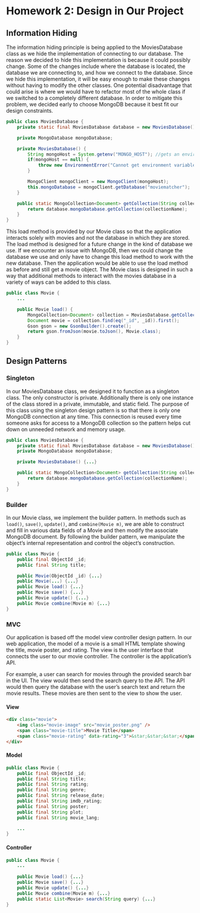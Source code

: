 # Homework 2: Design in Our Project

## Information Hiding
The information hiding principle is being applied to the MoviesDatabase class as we hide the implementation of connecting to our database. The reason we decided to hide this implementation is because it could possibly change. Some of the changes include where the database is located, the database we are connecting to, and how we connect to the database. Since we hide this implementation, it will be easy enough to make these changes without having to modify the other classes. One potential disadvantage that could arise is where we would have to refactor most of the whole class if we switched to a completely different database. In order to mitigate this problem, we decided early to choose MongoDB because it best fit our design constraints.

```java
public class MoviesDatabase {
	private static final MoviesDatabase database = new MoviesDatabase();

	private MongoDatabase mongoDatabase;

	private MoviesDatabase() {
		String mongoHost = System.getenv("MONGO_HOST"); //gets an environment variable (this is where the db is located)
		if(mongoHost == null) {
			throw new EnvironmentError("Cannot get environment variable to database.");
		}

		MongoClient mongoClient = new MongoClient(mongoHost);
		this.mongoDatabase = mongoClient.getDatabase("moviematcher");
	}

	public static MongoCollection<Document> getCollection(String collectionName) {
		return database.mongoDatabase.getCollection(collectionName);
	}
}
```

This load method is provided by our Movie class so that the application interacts solely with movies and not the database in which they are stored. The load method is designed for a future change in the kind of database we use. If we encounter an issue with MongoDB, then we could change the database we use and only have to change this load method to work with the new database. Then the application would be able to use the load method as before and still get a movie object. The Movie class is designed in such a way that additional methods to interact with the movies database in a variety of ways can be added to this class. 

```java
public class Movie {
    ...

    public Movie load() {
        MongoCollection<Document> collection = MoviesDatabase.getCollection("movies");
        Document movie = collection.find(eq("_id", _id)).first();
        Gson gson = new GsonBuilder().create();
        return gson.fromJson(movie.toJson(), Movie.class);
    }
}
```

## Design Patterns

### Singleton
In our MoviesDatabase class, we designed it to function as a singleton class. The only constructor is private. Additionally there is only one instance of the class stored in a private, immutable, and static field. The purpose of this class using the singleton design pattern is so that there is only one MongoDB connection at any time. This connection is reused every time someone asks for access to a MongoDB collection so the pattern helps cut down on unneeded network and memory usage.

```java
public class MoviesDatabase {
	private static final MoviesDatabase database = new MoviesDatabase();
	private MongoDatabase mongoDatabase;

	private MoviesDatabase() {...}

	public static MongoCollection<Document> getCollection(String collectionName) {
		return database.mongoDatabase.getCollection(collectionName);
	}
}
```

### Builder
In our Movie class, we implement the builder pattern. In methods such as `load()`, `save()`, `update()`, and `combine(Movie m)`, we are able to construct and fill in various data fields of a Movie and then modify the associate MongoDB document. By following the builder pattern, we manipulate the object’s internal representation and control the object’s construction. 

```java
public class Movie { 
	public final ObjectId _id;
	public final String title; 

	public Movie(ObjectId _id) {...}
	public Movie(...) {...}
	public Movie load() {...}
	public Movie save() {...}
	public Movie update() {...}
	public Movie combine(Movie m) {...}
}
```

### MVC
Our application is based off the model view controller design pattern. In our web application, the model of a movie is a small HTML template showing the title, movie poster, and rating. The view is the user interface that connects the user to our movie controller. The controller is the application’s API.

For example, a user can search for movies through the provided search bar in the UI. The view would then send the search query to the API. The API would then query the database with the user’s search text and return the movie results. These movies are then sent to the view to show the user.

#### View

```html
<div class="movie">
	<img class="movie-image" src="movie_poster.png" />
	<span class="movie-title">Movie Title</span>
	<span class="movie-rating" data-rating="3">&star;&star;&star;</span>
</div>
```

#### Model

```java
public class Movie {
	public final ObjectId _id;
	public final String title;
	public final String rating;
	public final String genre;
	public final String release_date;
	public final String imdb_rating;
	public final String poster;
	public final String plot;
	public final String movie_lang;

	...
}
```

#### Controller

```java
public class Movie {
	...
	
	public Movie load() {...}
	public Movie save() {...}
	public Movie update() {...}
	public Movie combine(Movie m) {...}
	public static List<Movie> search(String query) {...}
}
```
